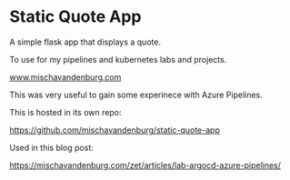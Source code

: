 # Static Quote App

A simple flask app that displays a quote. 

To use for my pipelines and kubernetes labs and projects.

www.mischavandenburg.com

This was very useful to gain some experinece with Azure Pipelines.

This is hosted in its own repo:

https://github.com/mischavandenburg/static-quote-app

Used in this blog post:

https://mischavandenburg.com/zet/articles/lab-argocd-azure-pipelines/
